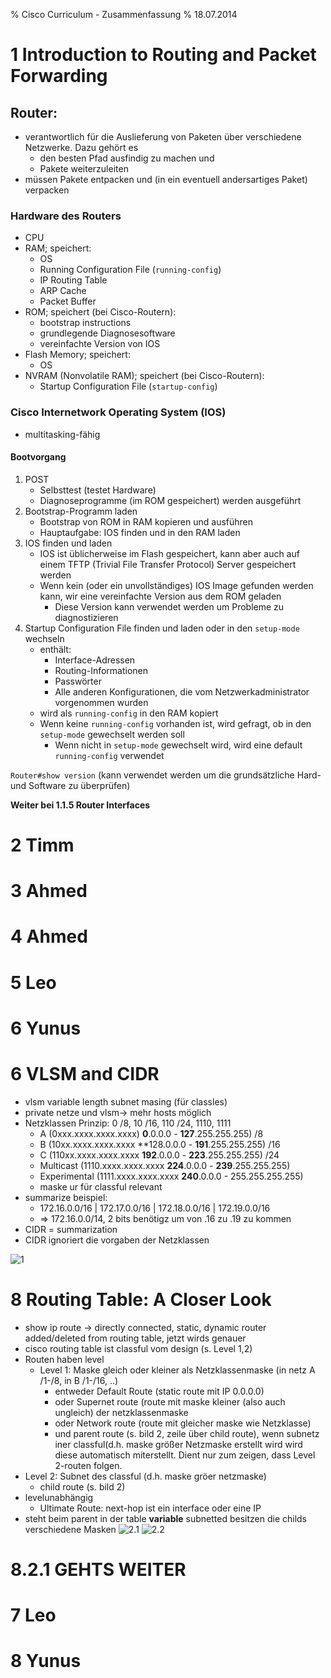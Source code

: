 % Cisco Curriculum - Zusammenfassung
% 18.07.2014

# 1 Introduction to Routing and Packet Forwarding

## Router:

* verantwortlich für die Auslieferung von Paketen über verschiedene Netzwerke. Dazu gehört es
	* den besten Pfad ausfindig zu machen und
	* Pakete weiterzuleiten
* müssen Pakete entpacken und (in ein eventuell andersartiges Paket) verpacken

### Hardware des Routers

* CPU
* RAM; speichert:
	* OS
	* Running Configuration File (`running-config`)
	* IP Routing Table
	* ARP Cache
	* Packet Buffer
* ROM; speichert (bei Cisco-Routern):
	* bootstrap instructions
	* grundlegende Diagnosesoftware
	* vereinfachte Version von IOS
* Flash Memory; speichert:
	* OS
* NVRAM (Nonvolatile RAM); speichert (bei Cisco-Routern):
	* Startup Configuration File (`startup-config`)

### Cisco Internetwork Operating System (IOS)

* multitasking-fähig

#### Bootvorgang

1. POST
	* Selbsttest (testet Hardware)
	* Diagnoseprogramme (im ROM gespeichert) werden ausgeführt
2. Bootstrap-Programm laden
	* Bootstrap von ROM in RAM kopieren und ausführen
	* Hauptaufgabe: IOS finden und in den RAM laden
3. IOS finden und laden
	* IOS ist üblicherweise im Flash gespeichert, kann aber auch auf einem TFTP (Trivial File Transfer Protocol) Server gespeichert werden
	* Wenn kein (oder ein unvollständiges) IOS Image gefunden werden kann, wir eine vereinfachte Version aus dem ROM geladen
		* Diese Version kann verwendet werden um Probleme zu diagnostizieren
4. Startup Configuration File finden und laden oder in den `setup-mode` wechseln
	* enthält:
		* Interface-Adressen
		* Routing-Informationen
		* Passwörter
		* Alle anderen Konfigurationen, die vom Netzwerkadministrator vorgenommen wurden
	* wird als `running-config` in den RAM kopiert
	* Wenn keine `running-config` vorhanden ist, wird gefragt, ob in den `setup-mode` gewechselt werden soll
		* Wenn nicht in `setup-mode` gewechselt wird, wird eine default `running-config` verwendet

`Router#show version` (kann verwendet werden um die grundsätzliche Hard- und Software zu überprüfen)

**Weiter bei 1.1.5 Router Interfaces**

# 2 Timm

# 3 Ahmed

# 4 Ahmed

# 5 Leo

# 6 Yunus

# 6 VLSM and CIDR

* vlsm variable length subnet masing (für classles)
* private netze und vlsm-> mehr hosts möglich
* Netzklassen Prinzip: 0 /8, 10 /16, 110 /24, 1110, 1111
	* A (0xxx.xxxx.xxxx.xxxx) **0**.0.0.0 - **127**.255.255.255) /8
	* B (10xx.xxxx.xxxx.xxxx **128.0.0.0 - **191**.255.255.255) /16
	* C (110xx.xxxx.xxxx.xxxx **192**.0.0.0 - **223**.255.255.255) /24
	* Multicast (1110.xxxx.xxxx.xxxx **224**.0.0.0 - **239**.255.255.255)
	* Experimental (1111.xxxx.xxxx.xxxx **240**.0.0.0 - 255.255.255.255)
	* maske ur für classful relevant
* summarize beispiel:
	* 172.16.0.0/16 | 172.17.0.0/16 | 172.18.0.0/16 | 172.19.0.0/16
	* => 172.16.0.0/14, 2 bits benötigz um von .16 zu .19 zu kommen
* CIDR = summarization
* CIDR ignoriert die vorgaben der Netzklassen

![1](img/subnetting.png)





# 8 Routing Table: A Closer Look

* show ip route -> directly connected, static, dynamic router added/deleted from routing table, jetzt wirds genauer
* cisco routing table ist classful vom design (s. Level 1,2)
* Routen haben level
	* Level 1: Maske gleich oder kleiner als Netzklassenmaske (in netz A /1-/8, in B /1-/16, ..)
		* entweder Default Route (static route mit IP 0.0.0.0)
		* oder Supernet route (route mit maske kleiner (also auch ungleich) der netzklassenmaske
		* oder Network route (route mit gleicher maske wie Netzklasse)
		* und parent route (s. bild 2, zeile über child route), wenn subnetz iner classful(d.h. maske größer Netzmaske erstellt wird wird diese automatisch miterstellt. Dient nur zum zeigen, dass Level 2-routen folgen.
* Level 2: Subnet des classful (d.h. maske gröer netzmaske)
	* child route (s. bild 2)
* levelunabhängig
	* Ultimate Route: next-hop ist ein interface oder eine IP
* steht beim parent in der table **variable** subnetted besitzen die childs verschiedene Masken
![2.1](ultimate-parent-child1.png)
![2.2](ultimate-parent-child2.png)

# 8.2.1 GEHTS WEITER

# 7 Leo

# 8 Yunus
